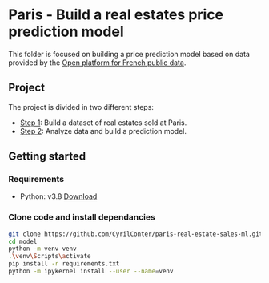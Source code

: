 # Paris - Build a real estates price prediction model

This folder is focused on building a price prediction model based on data provided by the [Open platform for French public data](https://www.data.gouv.fr/fr/datasets/demandes-de-valeurs-foncieres/).

## Project
The project is divided in two different steps:
* [Step 1](notebooks/01_CollectData.ipynb): Build a dataset of real estates sold at Paris.
* [Step 2](notebooks/02_BuildModel.ipynb): Analyze data and build a prediction model.

## Getting started
### Requirements
* Python: v3.8 [Download](https://www.python.org/downloads/)

### Clone code and install dependancies
```bash
git clone https://github.com/CyrilConter/paris-real-estate-sales-ml.git
cd model
python -m venv venv
.\venv\Scripts\activate
pip install -r requirements.txt
python -m ipykernel install --user --name=venv
```